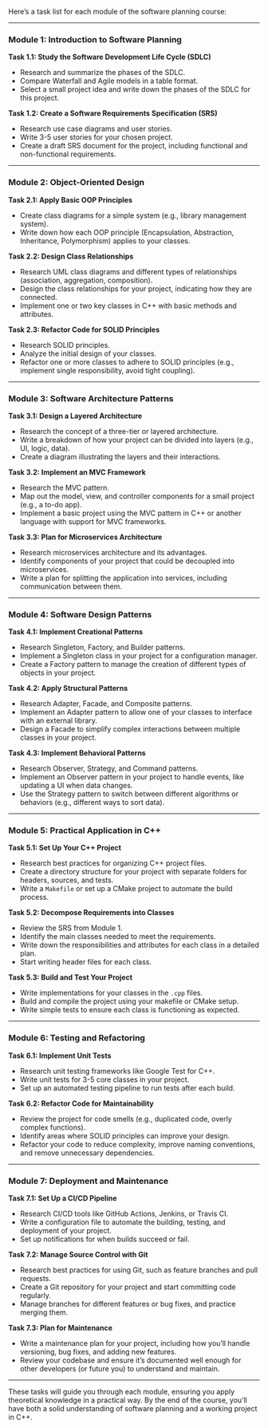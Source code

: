 Here’s a task list for each module of the software planning course:

---

### **Module 1: Introduction to Software Planning**

**Task 1.1: Study the Software Development Life Cycle (SDLC)**
- Research and summarize the phases of the SDLC.
- Compare Waterfall and Agile models in a table format.
- Select a small project idea and write down the phases of the SDLC for this project.

**Task 1.2: Create a Software Requirements Specification (SRS)**
- Research use case diagrams and user stories.
- Write 3-5 user stories for your chosen project.
- Create a draft SRS document for the project, including functional and non-functional requirements.

---

### **Module 2: Object-Oriented Design**

**Task 2.1: Apply Basic OOP Principles**
- Create class diagrams for a simple system (e.g., library management system).
- Write down how each OOP principle (Encapsulation, Abstraction, Inheritance, Polymorphism) applies to your classes.

**Task 2.2: Design Class Relationships**
- Research UML class diagrams and different types of relationships (association, aggregation, composition).
- Design the class relationships for your project, indicating how they are connected.
- Implement one or two key classes in C++ with basic methods and attributes.

**Task 2.3: Refactor Code for SOLID Principles**
- Research SOLID principles.
- Analyze the initial design of your classes.
- Refactor one or more classes to adhere to SOLID principles (e.g., implement single responsibility, avoid tight coupling).

---

### **Module 3: Software Architecture Patterns**

**Task 3.1: Design a Layered Architecture**
- Research the concept of a three-tier or layered architecture.
- Write a breakdown of how your project can be divided into layers (e.g., UI, logic, data).
- Create a diagram illustrating the layers and their interactions.

**Task 3.2: Implement an MVC Framework**
- Research the MVC pattern.
- Map out the model, view, and controller components for a small project (e.g., a to-do app).
- Implement a basic project using the MVC pattern in C++ or another language with support for MVC frameworks.

**Task 3.3: Plan for Microservices Architecture**
- Research microservices architecture and its advantages.
- Identify components of your project that could be decoupled into microservices.
- Write a plan for splitting the application into services, including communication between them.

---

### **Module 4: Software Design Patterns**

**Task 4.1: Implement Creational Patterns**
- Research Singleton, Factory, and Builder patterns.
- Implement a Singleton class in your project for a configuration manager.
- Create a Factory pattern to manage the creation of different types of objects in your project.

**Task 4.2: Apply Structural Patterns**
- Research Adapter, Facade, and Composite patterns.
- Implement an Adapter pattern to allow one of your classes to interface with an external library.
- Design a Facade to simplify complex interactions between multiple classes in your project.

**Task 4.3: Implement Behavioral Patterns**
- Research Observer, Strategy, and Command patterns.
- Implement an Observer pattern in your project to handle events, like updating a UI when data changes.
- Use the Strategy pattern to switch between different algorithms or behaviors (e.g., different ways to sort data).

---

### **Module 5: Practical Application in C++**

**Task 5.1: Set Up Your C++ Project**
- Research best practices for organizing C++ project files.
- Create a directory structure for your project with separate folders for headers, sources, and tests.
- Write a `Makefile` or set up a CMake project to automate the build process.

**Task 5.2: Decompose Requirements into Classes**
- Review the SRS from Module 1.
- Identify the main classes needed to meet the requirements.
- Write down the responsibilities and attributes for each class in a detailed plan.
- Start writing header files for each class.

**Task 5.3: Build and Test Your Project**
- Write implementations for your classes in the `.cpp` files.
- Build and compile the project using your makefile or CMake setup.
- Write simple tests to ensure each class is functioning as expected.

---

### **Module 6: Testing and Refactoring**

**Task 6.1: Implement Unit Tests**
- Research unit testing frameworks like Google Test for C++.
- Write unit tests for 3-5 core classes in your project.
- Set up an automated testing pipeline to run tests after each build.

**Task 6.2: Refactor Code for Maintainability**
- Review the project for code smells (e.g., duplicated code, overly complex functions).
- Identify areas where SOLID principles can improve your design.
- Refactor your code to reduce complexity, improve naming conventions, and remove unnecessary dependencies.

---

### **Module 7: Deployment and Maintenance**

**Task 7.1: Set Up a CI/CD Pipeline**
- Research CI/CD tools like GitHub Actions, Jenkins, or Travis CI.
- Write a configuration file to automate the building, testing, and deployment of your project.
- Set up notifications for when builds succeed or fail.

**Task 7.2: Manage Source Control with Git**
- Research best practices for using Git, such as feature branches and pull requests.
- Create a Git repository for your project and start committing code regularly.
- Manage branches for different features or bug fixes, and practice merging them.

**Task 7.3: Plan for Maintenance**
- Write a maintenance plan for your project, including how you’ll handle versioning, bug fixes, and adding new features.
- Review your codebase and ensure it’s documented well enough for other developers (or future you) to understand and maintain.

---

These tasks will guide you through each module, ensuring you apply theoretical knowledge in a practical way. By the end of the course, you’ll have both a solid understanding of software planning and a working project in C++.
